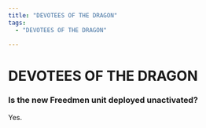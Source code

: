 ```yaml
---
title: "DEVOTEES OF THE DRAGON"
tags:
  - "DEVOTEES OF THE DRAGON"

---
```


# DEVOTEES OF THE DRAGON

###   Is the new Freedmen unit deployed unactivated?

Yes.
